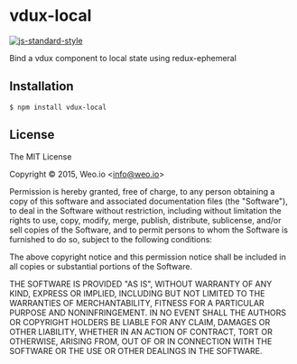 
# vdux-local

[![js-standard-style](https://img.shields.io/badge/code%20style-standard-brightgreen.svg?style=flat)](https://github.com/feross/standard)

Bind a vdux component to local state using redux-ephemeral

## Installation

    $ npm install vdux-local

## License

The MIT License

Copyright &copy; 2015, Weo.io &lt;info@weo.io&gt;

Permission is hereby granted, free of charge, to any person obtaining a copy of this software and associated documentation files (the "Software"), to deal in the Software without restriction, including without limitation the rights to use, copy, modify, merge, publish, distribute, sublicense, and/or sell copies of the Software, and to permit persons to whom the Software is furnished to do so, subject to the following conditions:

The above copyright notice and this permission notice shall be included in all copies or substantial portions of the Software.

THE SOFTWARE IS PROVIDED "AS IS", WITHOUT WARRANTY OF ANY KIND, EXPRESS OR IMPLIED, INCLUDING BUT NOT LIMITED TO THE WARRANTIES OF MERCHANTABILITY, FITNESS FOR A PARTICULAR PURPOSE AND NONINFRINGEMENT. IN NO EVENT SHALL THE AUTHORS OR COPYRIGHT HOLDERS BE LIABLE FOR ANY CLAIM, DAMAGES OR OTHER LIABILITY, WHETHER IN AN ACTION OF CONTRACT, TORT OR OTHERWISE, ARISING FROM, OUT OF OR IN CONNECTION WITH THE SOFTWARE OR THE USE OR OTHER DEALINGS IN THE SOFTWARE.
